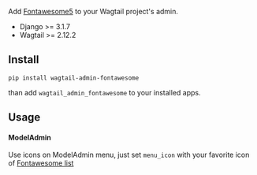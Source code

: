 Add [Fontawesome5](https://fontawesome.com/) to your Wagtail project's admin.

- Django >= 3.1.7
- Wagtail >= 2.12.2

## Install

```
pip install wagtail-admin-fontawesome
```

than add `wagtail_admin_fontawesome` to your installed apps.

## Usage

#### ModelAdmin

Use icons on ModelAdmin menu, just set `menu_icon` with your favorite icon of [Fontawesome list](https://fontawesome.com/icons?d=gallery&p=2)
